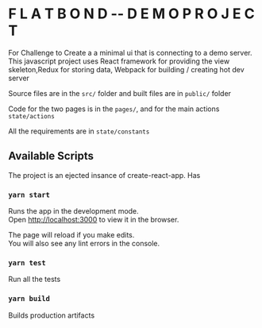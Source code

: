 # F L A T B O N D -- D E M O P R O J E C T 

For Challenge to Create a a minimal ui that is connecting to a demo server. This javascript project uses React framework for providing the view skeleton,Redux for storing data, Webpack for building / creating hot dev server

Source files are in the `src/` folder and built files are in `public/` folder

Code for the two pages is in the `pages/`, and for the main actions `state/actions`

All the requirements are in `state/constants`

## Available Scripts

The project is an ejected insance of create-react-app. Has 

### `yarn start`

Runs the app in the development mode.<br />
Open [http://localhost:3000](http://localhost:3000) to view it in the browser.

The page will reload if you make edits.<br />
You will also see any lint errors in the console.

### `yarn test`

Run all the tests

### `yarn build`

Builds production artifacts
